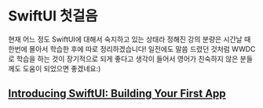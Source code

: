 # SwiftUI 첫걸음

현재 어느 정도 SwiftUI에 대해서 숙지하고 있는 상태라 정해진 강의 분량은 시간날 때 한번에 몰아서 학습한 후에 따로 정리하겠습니다!
일전에도 말씀 드렸던 것처럼 WWDC로 학습을 하는 것이 장기적으로 되게 좋다고 생각이 들어서
영어가 친숙하지 않은 분들께도 도움이 되었으면 좋겠네요:)

## [Introducing SwiftUI: Building Your First App](https://developer.apple.com/wwdc19/204)

